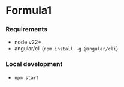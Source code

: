 # Formula1

### Requirements

- node v22+
- angular/cli (`npm install -g @angular/cli`)

### Local development

- `npm start`